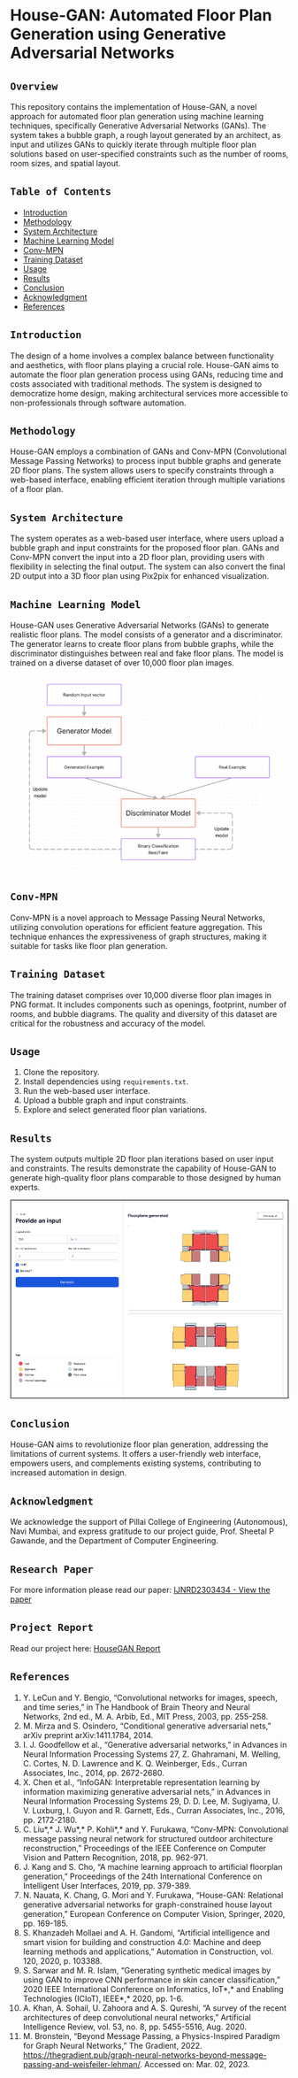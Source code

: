 # House-GAN: Automated Floor Plan Generation using Generative Adversarial Networks


## `Overview`

This repository contains the implementation of House-GAN, a novel approach for automated floor plan generation using machine learning techniques, specifically Generative Adversarial Networks (GANs). The system takes a bubble graph, a rough layout generated by an architect, as input and utilizes GANs to quickly iterate through multiple floor plan solutions based on user-specified constraints such as the number of rooms, room sizes, and spatial layout.

## `Table of Contents`

- [Introduction](#introduction)
- [Methodology](#methodology)
- [System Architecture](#system-architecture)
- [Machine Learning Model](#machine-learning-model)
- [Conv-MPN](#conv-mpn)
- [Training Dataset](#training-dataset)
- [Usage](#usage)
- [Results](#results)
- [Conclusion](#conclusion)
- [Acknowledgment](#acknowledgment)
- [References](#references)

## `Introduction`

The design of a home involves a complex balance between functionality and aesthetics, with floor plans playing a crucial role. House-GAN aims to automate the floor plan generation process using GANs, reducing time and costs associated with traditional methods. The system is designed to democratize home design, making architectural services more accessible to non-professionals through software automation.

## `Methodology`

House-GAN employs a combination of GANs and Conv-MPN (Convolutional Message Passing Networks) to process input bubble graphs and generate 2D floor plans. The system allows users to specify constraints through a web-based interface, enabling efficient iteration through multiple variations of a floor plan.

## `System Architecture`

The system operates as a web-based user interface, where users upload a bubble graph and input constraints for the proposed floor plan. GANs and Conv-MPN convert the input into a 2D floor plan, providing users with flexibility in selecting the final output. The system can also convert the final 2D output into a 3D floor plan using Pix2pix for enhanced visualization.

## `Machine Learning Model`

House-GAN uses Generative Adversarial Networks (GANs) to generate realistic floor plans. The model consists of a generator and a discriminator. The generator learns to create floor plans from bubble graphs, while the discriminator distinguishes between real and fake floor plans. The model is trained on a diverse dataset of over 10,000 floor plan images.

 ![ML Block Diagram](images/mlblock.png)

## `Conv-MPN`

Conv-MPN is a novel approach to Message Passing Neural Networks, utilizing convolution operations for efficient feature aggregation. This technique enhances the expressiveness of graph structures, making it suitable for tasks like floor plan generation.

## `Training Dataset`

The training dataset comprises over 10,000 diverse floor plan images in PNG format. It includes components such as openings, footprint, number of rooms, and bubble diagrams. The quality and diversity of this dataset are critical for the robustness and accuracy of the model.

## `Usage`

1. Clone the repository.
2. Install dependencies using `requirements.txt`.
3. Run the web-based user interface.
4. Upload a bubble graph and input constraints.
5. Explore and select generated floor plan variations.

## `Results`

The system outputs multiple 2D floor plan iterations based on user input and constraints. The results demonstrate the capability of House-GAN to generate high-quality floor plans comparable to those designed by human experts.

![Output Example](images/output.png)

## `Conclusion`

House-GAN aims to revolutionize floor plan generation, addressing the limitations of current systems. It offers a user-friendly web interface, empowers users, and complements existing systems, contributing to increased automation in design.

## `Acknowledgment`

We acknowledge the support of Pillai College of Engineering (Autonomous), Navi Mumbai, and express gratitude to our project guide, Prof. Sheetal P Gawande, and the Department of Computer Engineering.

## `Research Paper`

For more information please read our paper: [IJNRD2303434 - View the paper](https://www.ijnrd.org/papers/IJNRD2303434.pdf)

## `Project Report`

Read our project here: [HouseGAN Report](https://1drv.ms/f/s!AsTWIppsh0nAgvY-U79lwRCvdV174g?e=VZY9Vu)

## `References`

1.	Y. LeCun and Y. Bengio, “Convolutional networks for images, speech, and time series,” in The Handbook of Brain Theory and Neural Networks, 2nd ed., M. A. Arbib, Ed., MIT Press, 2003, pp. 255-258.
2.	M. Mirza and S. Osindero, “Conditional generative adversarial nets,” arXiv preprint arXiv:1411.1784, 2014.
3.	I. J. Goodfellow et al., “Generative adversarial networks,” in Advances in Neural Information Processing Systems 27, Z. Ghahramani, M. Welling, C. Cortes, N. D. Lawrence and K. Q. Weinberger, Eds., Curran Associates, Inc., 2014, pp. 2672-2680.
4.	X. Chen et al., “InfoGAN: Interpretable representation learning by information maximizing generative adversarial nets,” in Advances in Neural Information Processing Systems 29, D. D. Lee, M. Sugiyama, U. V. Luxburg, I. Guyon and R. Garnett, Eds., Curran Associates, 
    Inc., 2016, pp. 2172-2180.
5.	C. Liu*,* J. Wu*,* P. Kohli*,* and Y. Furukawa, “Conv-MPN: Convolutional message passing neural network for structured outdoor architecture reconstruction,” Proceedings of the IEEE Conference on Computer Vision and Pattern Recognition, 2018, pp. 962-971.
6.	J. Kang and S. Cho, “A machine learning approach to artificial floorplan generation,” Proceedings of the 24th International Conference on Intelligent User Interfaces, 2019, pp. 379-389.
7.	N. Nauata, K. Chang, G. Mori and Y. Furukawa, “House-GAN: Relational generative adversarial networks for graph-constrained house layout generation,” European Conference on Computer Vision, Springer, 2020, pp. 169-185.
8.	S. Khanzadeh Mollaei and A. H. Gandomi, “Artificial intelligence and smart vision for building and construction 4.0: Machine and deep learning methods and applications,” Automation in Construction, vol. 120, 2020, p. 103388.
9.	S. Sarwar and M. R. Islam, “Generating synthetic medical images by using GAN to improve CNN performance in skin cancer classification,” 2020 IEEE International Conference on Informatics, IoT*,* and Enabling Technologies (ICIoT), IEEE*,* 2020, pp. 1-6.
10.	A. Khan, A. Sohail, U. Zahoora and A. S. Qureshi, “A survey of the recent architectures of deep convolutional   neural networks,” Artificial Intelligence Review, vol. 53, no. 8, pp. 5455-5516, Aug. 2020.
11.	M. Bronstein, “Beyond Message Passing, a Physics-Inspired Paradigm for Graph Neural Networks,” The Gradient, 2022. https://thegradient.pub/graph-neural-networks-beyond-message-passing-and-weisfeiler-lehman/. Accessed on: Mar. 02, 2023.

